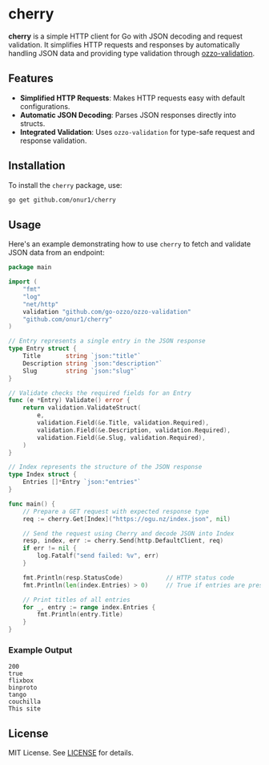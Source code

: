 # cherry

**cherry** is a simple HTTP client for Go with JSON decoding and request validation. It simplifies HTTP requests and responses by automatically handling JSON data and providing type validation through [ozzo-validation](https://github.com/go-ozzo/ozzo-validation).

## Features

- **Simplified HTTP Requests**: Makes HTTP requests easy with default configurations.
- **Automatic JSON Decoding**: Parses JSON responses directly into structs.
- **Integrated Validation**: Uses `ozzo-validation` for type-safe request and response validation.

## Installation

To install the `cherry` package, use:

```sh
go get github.com/onur1/cherry
```

## Usage

Here's an example demonstrating how to use `cherry` to fetch and validate JSON data from an endpoint:

```go
package main

import (
    "fmt"
    "log"
    "net/http"
    validation "github.com/go-ozzo/ozzo-validation"
    "github.com/onur1/cherry"
)

// Entry represents a single entry in the JSON response
type Entry struct {
    Title       string `json:"title"`
    Description string `json:"description"`
    Slug        string `json:"slug"`
}

// Validate checks the required fields for an Entry
func (e *Entry) Validate() error {
    return validation.ValidateStruct(
        e,
        validation.Field(&e.Title, validation.Required),
        validation.Field(&e.Description, validation.Required),
        validation.Field(&e.Slug, validation.Required),
    )
}

// Index represents the structure of the JSON response
type Index struct {
    Entries []*Entry `json:"entries"`
}

func main() {
    // Prepare a GET request with expected response type
    req := cherry.Get[Index]("https://ogu.nz/index.json", nil)

    // Send the request using Cherry and decode JSON into Index
    resp, index, err := cherry.Send(http.DefaultClient, req)
    if err != nil {
        log.Fatalf("send failed: %v", err)
    }

    fmt.Println(resp.StatusCode)            // HTTP status code
    fmt.Println(len(index.Entries) > 0)     // True if entries are present

    // Print titles of all entries
    for _, entry := range index.Entries {
        fmt.Println(entry.Title)
    }
}
```

### Example Output

```
200
true
flixbox
binproto
tango
couchilla
This site
```

## License

MIT License. See [LICENSE](LICENSE) for details.

